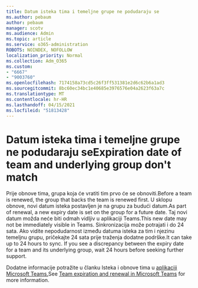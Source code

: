 ```yaml
---
title: Datum isteka tima i temeljne grupe ne podudaraju se
ms.author: pebaum
author: pebaum
manager: scotv
ms.audience: Admin
ms.topic: article
ms.service: o365-administration
ROBOTS: NOINDEX, NOFOLLOW
localization_priority: Normal
ms.collection: Adm_O365
ms.custom:
- "6667"
- "9003760"
ms.openlocfilehash: 7174158a73cd5c26f3ff531381e2d6c62b6a1ad3
ms.sourcegitcommit: 8bc60ec34bc1e40685e3976576e04a2623f63a7c
ms.translationtype: MT
ms.contentlocale: hr-HR
ms.lasthandoff: 04/15/2021
ms.locfileid: "51813428"
---
```

# <a name="expiration-date-of-team-and-underlying-group-dont-match"></a><span data-ttu-id="e086d-102">Datum isteka tima i temeljne grupe ne podudaraju se</span><span class="sxs-lookup"><span data-stu-id="e086d-102">Expiration date of team and underlying group don't match</span></span>

<span data-ttu-id="e086d-103">Prije obnove tima, grupa koja će vratiti tim prvo će se obnoviti.</span><span class="sxs-lookup"><span data-stu-id="e086d-103">Before a team is renewed, the group that backs the team is renewed first.</span></span> <span data-ttu-id="e086d-104">U sklopu obnove, novi datum isteka postavljen je na grupu za budući datum.</span><span class="sxs-lookup"><span data-stu-id="e086d-104">As part of renewal, a new expiry date is set on the group for a future date.</span></span> <span data-ttu-id="e086d-105">Taj novi datum možda neće biti odmah vidljiv u aplikaciji Teams.</span><span class="sxs-lookup"><span data-stu-id="e086d-105">This new date may not be immediately visible in Teams.</span></span> <span data-ttu-id="e086d-106">Sinkronizacija može potrajati i do 24 sata. Ako vidite nepodudarnost između datuma isteka za tim i njezinu temeljnu grupu, pričekajte 24 sata prije traženja dodatne podrške.</span><span class="sxs-lookup"><span data-stu-id="e086d-106">It can take up to 24 hours to sync. If you see a discrepancy between the expiry date for a team and its underlying group, wait 24 hours before seeking further support.</span></span>  

<span data-ttu-id="e086d-107">Dodatne informacije potražite u članku Isteka i obnove tima u [aplikaciji Microsoft Teams.](https://docs.microsoft.com/microsoftteams/team-expiration-renewal)</span><span class="sxs-lookup"><span data-stu-id="e086d-107">See [Team expiration and renewal in Microsoft Teams](https://docs.microsoft.com/microsoftteams/team-expiration-renewal)  for more information.</span></span>
